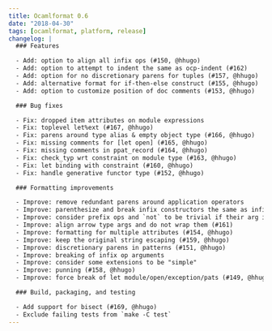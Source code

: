 ```yaml
---
title: Ocamlformat 0.6
date: "2018-04-30"
tags: [ocamlformat, platform, release]
changelog: |
  ### Features

  - Add: option to align all infix ops (#150, @hhugo)
  - Add: option to attempt to indent the same as ocp-indent (#162)
  - Add: option for no discretionary parens for tuples (#157, @hhugo)
  - Add: alternative format for if-then-else construct (#155, @hhugo)
  - Add: option to customize position of doc comments (#153, @hhugo)

  ### Bug fixes

  - Fix: dropped item attributes on module expressions
  - Fix: toplevel let%ext (#167, @hhugo)
  - Fix: parens around type alias & empty object type (#166, @hhugo)
  - Fix: missing comments for [let open] (#165, @hhugo)
  - Fix: missing comments in ppat_record (#164, @hhugo)
  - Fix: check_typ wrt constraint on module type (#163, @hhugo)
  - Fix: let binding with constraint (#160, @hhugo)
  - Fix: handle generative functor type (#152, @hhugo)

  ### Formatting improvements

  - Improve: remove redundant parens around application operators
  - Improve: parenthesize and break infix constructors the same as infix ops
  - Improve: consider prefix ops and `not` to be trivial if their arg is
  - Improve: align arrow type args and do not wrap them (#161)
  - Improve: formatting for multiple attributes (#154, @hhugo)
  - Improve: keep the original string escaping (#159, @hhugo)
  - Improve: discretionary parens in patterns (#151, @hhugo)
  - Improve: breaking of infix op arguments
  - Improve: consider some extensions to be "simple"
  - Improve: punning (#158, @hhugo)
  - Improve: force break of let module/open/exception/pats (#149, @hhugo)

  ### Build, packaging, and testing

  - Add support for bisect (#169, @hhugo)
  - Exclude failing tests from `make -C test`
---
```


